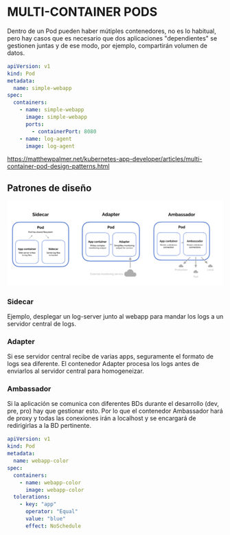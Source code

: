 # MULTI-CONTAINER PODS

Dentro de un Pod pueden haber mútiples contenedores, no es lo habitual, pero hay casos que es necesario que dos aplicaciones "dependientes" se gestionen juntas y de ese modo, por ejemplo, compartirán volumen de datos.

```yaml
apiVersion: v1
kind: Pod
metadata:
  name: simple-webapp
spec:
  containers:
    - name: simple-webapp
      image: simple-webapp
      ports:
        - containerPort: 8080
    - name: log-agent
      image: log-agent
```

https://matthewpalmer.net/kubernetes-app-developer/articles/multi-container-pod-design-patterns.html

## **Patrones de diseño**

![Design Patterns](./resources/images/multi-container-pod-design.png)

### **Sidecar**

Ejemplo, desplegar un log-server junto al webapp para mandar los logs a un servidor central de logs.

### **Adapter**

Si ese servidor central recibe de varias apps, seguramente el formato de logs sea diferente. El contenedor Adapter procesa los logs antes de enviarlos al servidor central para homogeneizar.

### **Ambassador**

Si la aplicación se comunica con diferentes BDs durante el desarrollo (dev, pre, pro) hay que gestionar esto. Por lo que el contenedor Ambassador hará de proxy y todas las conexiones irán a localhost y se encargará de redirigirlas a la BD pertinente.

```yaml
apiVersion: v1
kind: Pod
metadata:
  name: webapp-color
spec:
  containers:
    - name: webapp-color
      image: webapp-color
  tolerations:
    - key: "app"
      operator: "Equal"
      value: "blue"
      effect: NoSchedule
```
